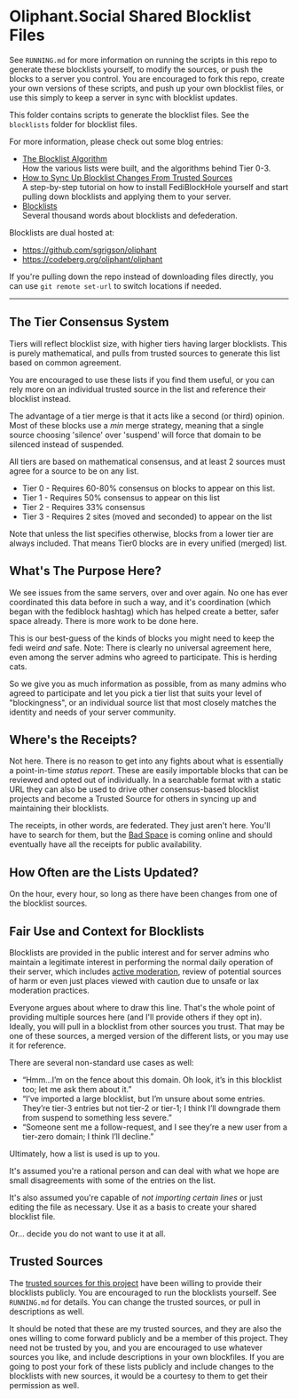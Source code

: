# Oliphant.Social Shared Blocklist Files

See `RUNNING.md` for more information on running the scripts in this repo to generate these blocklists yourself, to modify the sources, or push the blocks to a server you control. You are encouraged to fork this repo, create your own versions of these scripts, and push up your own blocklist files, or use this simply to keep a server in sync with blocklist updates.

This folder contains scripts to generate the blocklist files. See the `blocklists` folder for blocklist files.

For more information, please check out some blog entries:

* [The Blocklist Algorithm](https://writer.oliphant.social/oliphant/the-blocklist-algorithm)  
How the various lists were built, and the algorithms behind Tier 0-3.
* [How to Sync Up Blocklist Changes From Trusted Sources](https://writer.oliphant.social/oliphant/how-to-sync-up-blocklist-changes-from-trusted-sources)  
A step-by-step tutorial on how to install FediBlockHole yourself and start pulling down blocklists and applying them to your server.
* [Blocklists](https://writer.oliphant.social/oliphant/blocklists)  
Several thousand words about blocklists and defederation.

Blocklists are dual hosted at:

* https://github.com/sgrigson/oliphant
* https://codeberg.org/oliphant/oliphant


If you're pulling down the repo instead of downloading files directly, you can use `git remote set-url` to switch locations if needed.

---
## The Tier Consensus System

Tiers will reflect blocklist size, with higher tiers having larger blocklists. This is purely mathematical, and pulls from trusted sources to generate this list based on common agreement.

You are encouraged to use these lists if you find them useful, or you can rely more on an individual trusted source in the list and reference their blocklist instead.

The advantage of a tier merge is that it acts like a second (or third) opinion. Most of these blocks use a *min* merge strategy, meaning that a single source choosing 'silence' over 'suspend' will force that domain to be silenced instead of suspended. 

All tiers are based on mathematical consensus, and at least 2 sources must agree for a source to be on any list.

* Tier 0 - Requires 60-80% consensus on blocks to appear on this list.
* Tier 1 - Requires 50% consensus to appear on this list
* Tier 2 - Requires 33% consensus
* Tier 3 - Requires 2 sites (moved and seconded) to appear on the list

Note that unless the list specifies otherwise, blocks from a lower tier are always included. That means Tier0 blocks are in every unified (merged) list.

## What's The Purpose Here?

We see issues from the same servers, over and over again. No one has ever coordinated this data before in such a way, and it's coordination (which began with the fediblock hashtag) which has helped create a better, safer space already. There is more work to be done here.

This is our best-guess of the kinds of blocks you might need to keep the fedi weird *and* safe. Note: There is clearly no universal agreement here, even among the server admins who agreed to participate. This is herding cats.

So we give you as much information as possible, from as many admins who agreed to participate and let you pick a tier list that suits your level of "blockingness", or an individual source list that most closely matches the identity and needs of your server community.

## Where's the Receipts?

Not here. There is no reason to get into any fights about what is essentially a point-in-time *status report*. These are easily importable blocks that can be reviewed and opted out of individually. In a searchable format with a static URL they can also be used to drive other consensus-based blocklist projects and become a Trusted Source for others in syncing up and maintaining their blocklists.

The receipts, in other words, are federated. They just aren't here. You'll have to search for them, but the [Bad Space](https://thebad.space/about) is coming online and should eventually have all the receipts for public availability.

## How Often are the Lists Updated?

On the hour, every hour, so long as there have been changes from one of the blocklist sources.

## Fair Use and Context for Blocklists

Blocklists are provided in the public interest and for server admins who maintain a legitimate interest in performing the normal daily operation of their server, which includes [active moderation](https://joinmastodon.org/covenant), review of potential sources of harm or even just places viewed with caution due to unsafe or lax moderation practices.

Everyone argues about where to draw this line. That's the whole point of providing multiple sources here (and I'll provide others if they opt in). Ideally, you will pull in a blocklist from other sources you trust. That may be one of these sources, a merged version of the different lists, or you may use it for reference.

There are several non-standard use cases as well:

* “Hmm...I’m on the fence about this domain. Oh look, it’s in this blocklist too; let me ask them about it.”
* “I’ve imported a large blocklist, but I’m unsure about some entries. They’re tier-3 entries but not tier-2  or tier-1; I think I’ll downgrade them from suspend to something less severe.”
* “Someone sent me a follow-request, and I see they’re a new user from a tier-zero domain; I think I’ll decline.”

Ultimately, how a list is used is up to you.

It's assumed you're a rational person and can deal with what we hope are small disagreements with some of the entries on the list. 

It's also assumed you're capable of *not importing certain lines* or just editing the file as necessary. Use it as a basis to create your shared blocklist file. 

Or... decide you do not want to use it at all.

## Trusted Sources

The [trusted sources for this project](https://writer.oliphant.social/oliphant/the-blocklist-algorithm#fedi-council-trusted-source-files) have been willing to provide their blocklists publicly. You are encouraged to run the blocklists yourself. See `RUNNING.md` for details. You can change the trusted sources, or pull in descriptions as well.

It should be noted that these are my trusted sources, and they are also the ones willing to come forward publicly and be a member of this project. They need not be trusted by you, and you are encouraged to use whatever sources you like, and include descriptions in your own blockfiles. If you are going to post your fork of these lists publicly and include changes to the blocklists with new sources, it would be a courtesy to them to get their permission as well.
